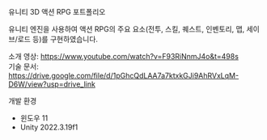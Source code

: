 유니티 3D 액션 RPG 포트폴리오<br>

유니티 엔진을 사용하여 액션 RPG의 주요 요소(전투, 스킬, 퀘스트, 인벤토리, 맵, 세이브/로드 등)를 구현하였습니다.

소개 영상: https://www.youtube.com/watch?v=F93RiNnmJ4o&t=498s <br>
기술 문서: https://drive.google.com/file/d/1pGhcQdLAA7a7ktxkGJi9AhRVxLqM-D6W/view?usp=drive_link

개발 환경<br>
- 윈도우 11<br>
- Unity 2022.3.19f1<br>
